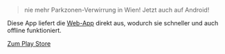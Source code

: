 > nie mehr Parkzonen-Verwirrung in Wien! Jetzt auch auf Android!

Diese App liefert die [Web-App](/de/kurzparkzonen) direkt aus, wodurch sie schneller und auch offline funktioniert.

[Zum Play Store](https://play.google.com/store/apps/details?id=at.lw1.kurzparkzonen.wien)
